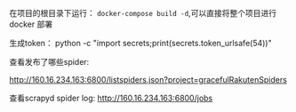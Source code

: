 
在项目的根目录下运行：
  `docker-compose build -d`,可以直接将整个项目进行 docker 部署

生成token：
python -c "import secrets;print(secrets.token_urlsafe(54))"

查看发布了哪些spider:

<http://160.16.234.163:6800/listspiders.json?project=gracefulRakutenSpiders>

查看scrapyd spider log:
<http://160.16.234.163:6800/jobs>

<!-- {
  detail: '此令牌对任何类型的令牌无效',
  code: 'token_not_valid',
  messages: [
    {
      token_class: 'AccessToken',
      token_type: 'access',
      message: '令牌无效或已过期'
    }
  ]
} -->
